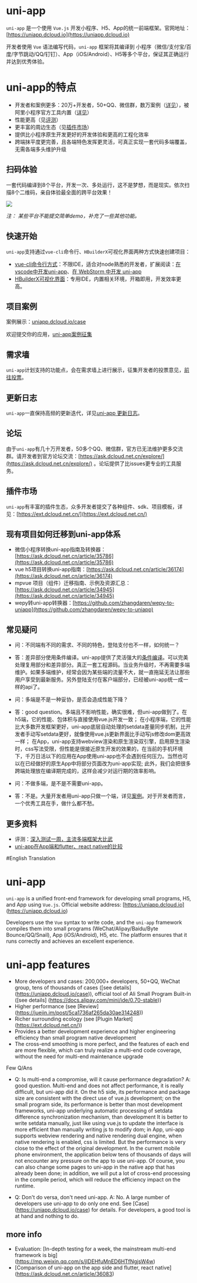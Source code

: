 # uni-app

`uni-app` 是一个使用 `Vue.js` 开发小程序、H5、App的统一前端框架。官网地址：[https://uniapp.dcloud.io](https://uniapp.dcloud.io)

开发者使用 `Vue` 语法编写代码，`uni-app` 框架将其编译到 小程序（微信/支付宝/百度/字节跳动/QQ/钉钉）、App（iOS/Android）、H5等多个平台，保证其正确运行并达到优秀体验。

# uni-app的特点

- 开发者和案例更多：20万+开发者，50+QQ、微信群，数万案例（[详见](https://uniapp.dcloud.io/case)），被阿里小程序官方工具内置（[详见](https://docs.alipay.com/mini/ide/0.70-stable)）
- 性能更高（见[评测](https://juejin.im/post/5ca1736af265da30ae314248)）
- 更丰富的周边生态（见[插件市场](https://ext.dcloud.net.cn/)）
- 提供比小程序原生开发更好的开发体验和更高的工程化效率
- 跨端抹平度更完善，且各端特色发挥更灵活，可真正实现一套代码多端覆盖，无需各端多头维护升级

## 扫码体验

一套代码编译到8个平台，开发一次、多处运行，这不是梦想，而是现实。依次扫描8个二维码，亲自体验最全面的跨平台效果！

<img src="https://img-cdn-qiniu.dcloud.net.cn/uni-app-qr-all.jpg"/>

*注： 某些平台不能提交简单demo，补充了一些其他功能。*

## 快速开始

`uni-app`支持通过`vue-cli`命令行、`HBuilderX`可视化界面两种方式快速创建项目：

- [vue-cli命令行方式](https://uniapp.dcloud.io/quickstart?id=_2-通过vue-cli命令行)：不限IDE，适合对node熟悉的开发者，扩展阅读：[在vscode中开发uni-app](https://ask.dcloud.net.cn/article/36286)、[在 WebStorm 中开发 uni-app](https://ask.dcloud.net.cn/article/36307)
- [HBuilderX可视化界面](https://uniapp.dcloud.io/quickstart?id=_1-通过-hbuilderx-可视化界面)：专用IDE，内置相关环境，开箱即用，开发效率更高。

## 项目案例

案例展示：[uniapp.dcloud.io/case](https://uniapp.dcloud.io/case)

欢迎提交你的应用，[uni-app案例征集](https://github.com/dcloudio/uni-app/issues/6)

## 需求墙

`uni-app`计划支持的功能点，会在需求墙上进行展示，征集开发者的投票意见，[前往投票](https://dev.dcloud.net.cn/wish/)。

## 更新日志

`uni-app`一直保持高频的更新迭代，详见[uni-app 更新日志](docs/release.md)。

## 论坛

由于`uni-app`有几十万开发者，50多个QQ、微信群，官方已无法维护更多交流群。请开发者到官方论坛交流：[https://ask.dcloud.net.cn/explore/](https://ask.dcloud.net.cn/explore/) 。论坛提供了比issues更专业的工具服务。

## 插件市场

`uni-app`有丰富的插件生态，众多开发者提交了各种组件、sdk、项目模板，详见：[https://ext.dcloud.net.cn/](https://ext.dcloud.net.cn/)

## 现有项目如何迁移到uni-app体系

- 微信小程序转换uni-app指南及转换器：[https://ask.dcloud.net.cn/article/35786](https://ask.dcloud.net.cn/article/35786)
- vue h5项目转换uni-app指南：[https://ask.dcloud.net.cn/article/36174](https://ask.dcloud.net.cn/article/36174)
- mpvue 项目（组件）迁移指南、示例及资源汇总： [https://ask.dcloud.net.cn/article/34945](https://ask.dcloud.net.cn/article/34945)
- wepy转uni-app转换器：[https://github.com/zhangdaren/wepy-to-uniapp](https://github.com/zhangdaren/wepy-to-uniapp)

## 常见疑问

- 问：不同端有不同的需求、不同的特色，登陆支付也不一样，如何统一？
- 答：差异部分使用条件编译。uni-app提供了灵活强大的[条件编译](https://uniapp.dcloud.io/platform)。可以完美处理复用部分和差异部分。真正一套工程源码。当业务升级时，不再需要多端维护。如果多端维护，经常会因为某些端的流量不大，就一直拖延无法让那些用户享受到最新服务。另外登陆支付在客户端部分，已经被uni-app统一成一样的api了。


- 问：多端是不是一种妥协，是否会造成性能下降？
- 答：good question。多端且不影响性能，确实很难，但uni-app做到了。在h5端，它的性能、包体积与直接使用vue.js开发一致； 在小程序端，它的性能比大多数开发框架更好，uni-app底层自动处理的setdata差量同步机制，比开发者手动写setdata更好，就像使用vue.js更新界面比手动写js修改dom更高效一样； 在App，uni-app支持webview渲染和原生渲染双引擎，启用原生渲染时，css写法受限，但性能是很接近原生开发的效果的，在当前的手机环境下，千万日活以下的应用在App使用uni-app也不会遇到任何压力。当然也可以在已经做好的原生App中将部分页面改为uni-app实现; 此外，我们会把很多跨端处理放在编译期完成的，这样会减少对运行期的效率影响。


- 问：不做多端，是不是不需要uni-app。
- 答：不是。大量开发者用uni-app只做一个端，详见[案例](https://uniapp.dcloud.io/case)。对于开发者而言，一个优秀工具在手，做什么都不愁。

## 更多资料

- 评测：[深入测试一周，主流多端框架大比武](https://mp.weixin.qq.com/s/jIDEHfuMnED6HTfNgjsW4w)
- [uni-app在App端和flutter、react native的比较](https://ask.dcloud.net.cn/article/36083)


#English Translation 

# uni-app

`uni-app` is a unified front-end framework for developing small programs, H5, and App using `Vue.js`. Official website address: [https://uniapp.dcloud.io] (https://uniapp.dcloud.io)

Developers use the `Vue` syntax to write code, and the `uni-app` framework compiles them into small programs (WeChat/Alipay/Baidu/Byte Bounce/QQ/Snail), App (iOS/Android), H5, etc. The platform ensures that it runs correctly and achieves an excellent experience.

# uni-app features

- More developers and cases: 200,000+ developers, 50+QQ, WeChat group, tens of thousands of cases ([see details] (https://uniapp.dcloud.io/case)), official tool of Ali Small Program Built-in ([see details] (https://docs.alipay.com/mini/ide/0.70-stable))
- Higher performance (see [Review] (https://juejin.im/post/5ca1736af265da30ae314248))
- Richer surrounding ecology (see [Plugin Market] (https://ext.dcloud.net.cn/))
- Provides a better development experience and higher engineering efficiency than small program native development
- The cross-end smoothing is more perfect, and the features of each end are more flexible, which can truly realize a multi-end code coverage, without the need for multi-end maintenance upgrade

Few Q/Ans 

- Q: Is multi-end a compromise, will it cause performance degradation?
A: good question. Multi-end and does not affect performance, it is really difficult, but uni-app did it. On the h5 side, its performance and package size are consistent with the direct use of vue.js development; on the small program side, its performance is better than most development frameworks, uni-app underlying automatic processing of setdata difference synchronization mechanism, than development It is better to write setdata manually, just like using vue.js to update the interface is more efficient than manually writing js to modify dom; in App, uni-app supports webview rendering and native rendering dual engine, when native rendering is enabled, css is limited. But the performance is very close to the effect of the original development. In the current mobile phone environment, the application below tens of thousands of days will not encounter any pressure on the app to use uni-app. Of course, you can also change some pages to uni-app in the native app that has already been done; in addition, we will put a lot of cross-end processing in the compile period, which will reduce the efficiency impact on the runtime.


- Q: Don't do versa, don't need uni-app.
A: No. A large number of developers use uni-app to do only one end. See [Case] ​​(https://uniapp.dcloud.io/case) for details. For developers, a good tool is at hand and nothing to do.

## more info

- Evaluation: [In-depth testing for a week, the mainstream multi-end framework is big] (https://mp.weixin.qq.com/s/jIDEHfuMnED6HTfNgjsW4w)
- [Comparison of uni-app on the app side and flutter, react native] (https://ask.dcloud.net.cn/article/36083)
